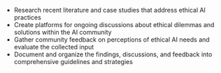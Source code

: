 - Research recent literature and case studies that address ethical AI practices
- Create platforms for ongoing discussions about ethical dilemmas and solutions within the AI community
- Gather community feedback on perceptions of ethical AI needs and evaluate the collected input
- Document and organize the findings, discussions, and feedback into comprehensive guidelines and strategies